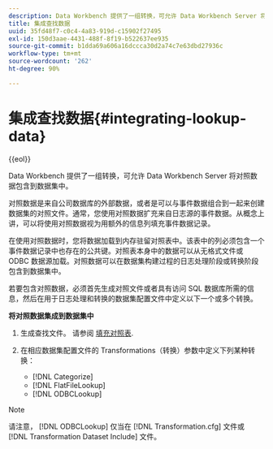 ```yaml
---
description: Data Workbench 提供了一组转换，可允许 Data Workbench Server 将对照数据包含到数据集中。
title: 集成查找数据
uuid: 35fd48f7-c0c4-4a83-919d-c15902f27495
exl-id: 150d3aae-4431-488f-8f19-b522637ee935
source-git-commit: b1dda69a606a16dccca30d2a74c7e63dbd27936c
workflow-type: tm+mt
source-wordcount: '262'
ht-degree: 90%

---
```


# 集成查找数据{#integrating-lookup-data}

{{eol}}

Data Workbench 提供了一组转换，可允许 Data Workbench Server 将对照数据包含到数据集中。

对照数据是来自公司数据库的外部数据，或者是可以与事件数据组合到一起来创建数据集的对照文件。通常，您使用对照数据扩充来自日志源的事件数据。从概念上讲，可以将使用对照数据视为用额外的信息列填充事件数据记录。

在使用对照数据时，您将数据加载到内存驻留对照表中。该表中的列必须包含一个事件数据记录中也存在的公共键。对照表本身中的数据可以从无格式文件或 ODBC 数据源加载。对照数据可以在数据集构建过程的日志处理阶段或转换阶段包含到数据集中。

若要包含对照数据，必须首先生成对照文件或者具有访问 SQL 数据库所需的信息，然后在用于日志处理和转换的数据集配置文件中定义以下一个或多个转换。

**将对照数据集成到数据集中**

1. 生成查找文件。 请参阅 [填充对照表](../../../../home/c-dataset-const-proc/c-data-trans/c-int-lookup-data/c-pop-lookup-table.md#concept-dd761338731a40e0997c33dfdabdcdf8).
1. 在相应数据集配置文件的 Transformations（转换）参数中定义下列某种转换：

   * [!DNL Categorize]
   * [!DNL FlatFileLookup]
   * [!DNL ODBCLookup]

>[!NOTE]
>
>请注意， [!DNL ODBCLookup] 仅当在 [!DNL Transformation.cfg] 文件或 [!DNL Transformation Dataset Include] 文件。
